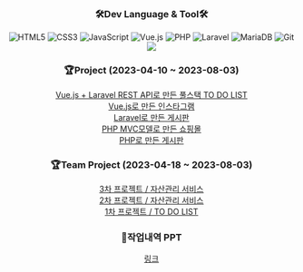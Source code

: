 <h3 align="center"><b>🛠Dev Language & Tool🛠</b></h3>
<p align="center">
<img alt="HTML5" src="https://img.shields.io/badge/HTML5-E34F26?style=flat-square&logo=html5&logoColor=white">
<img alt="CSS3" src="https://img.shields.io/badge/CSS-1572B6?style=flat-square&logo=css3&logoColor=white">
<img alt="JavaScript" src="https://img.shields.io/badge/JavaScript-F7DF1E?style=flat-square&logo=javascript&logoColor=black">
<img alt="Vue.js" src="https://img.shields.io/badge/Vue.js-4FC08D?style=flat-square&logo=Vue.js&logoColor=white">
<img alt="PHP" src ="https://img.shields.io/badge/PHP-777BB4.svg?&style=flat-square&logo=PHP&logoColor=white"/>
<img alt="Laravel" src="https://img.shields.io/badge/Laravel-FF2D20?style=flat-square&logo=Laravel&logoColor=white">
<img alt="MariaDB" src ="https://img.shields.io/badge/MariaDB-003545.svg?&style=flat-square&logo=MariaDB&logoColor=white"/>
<img alt="Git" src="https://img.shields.io/badge/Git-F05032?style=flat-square&logo=Git&logoColor=white">
<img src="https://img.shields.io/badge/Bootstrap-7952B3?style=flat-square&logo=BootstraplogoColor=#FFFFFF"/>
 </p>

<h3 align="center"><b>🏆Project (2023-04-10 ~ 2023-08-03)</b></h3>
<p align="center">
 <a href="https://github.com/EunyoungSin/vue_todolist">Vue.js + Laravel REST API로 만든 풀스택 TO DO LIST</a><br>
 <a href="https://github.com/EunyoungSin/PHPFULLSTACK/tree/main/vue/vuestagram">Vue.js로 만든 인스타그램</a><br>
 <a href="https://github.com/EunyoungSin/laravel_board">Laravel로 만든 게시판</a><br>
 <a href="https://github.com/EunyoungSin/mini_shop">PHP MVC모델로 만든 쇼핑몰</a><br>
 <a href="https://github.com/EunyoungSin/mini_board">PHP로 만든 게시판</a><br>
</p>

<h3 align="center"><b>🏆Team Project (2023-04-18 ~ 2023-08-03)</b></h3>
<p align="center">
 <a href="https://github.com/PHP-506-Money/3rd_project">3차 프로젝트 / 자산관리 서비스</a><br>
 <a href="https://github.com/PHP-506-Money/2nd_project_v2">2차 프로젝트 / 자산관리 서비스</a><br>
 <a href="https://github.com/PHP-506-1/PHP_1STPJ">1차 프로젝트 / TO DO LIST</a><br>
</p>

<h3 align="center"><b>📜작업내역 PPT</b></h3>
<p align="center">
 <a href="https://docs.google.com/presentation/d/1NTKDMqfAv2gplG7mYCZ82fXLm1c98gGhsbcuWcthB64/edit?usp=sharing">링크</a>
</p>
